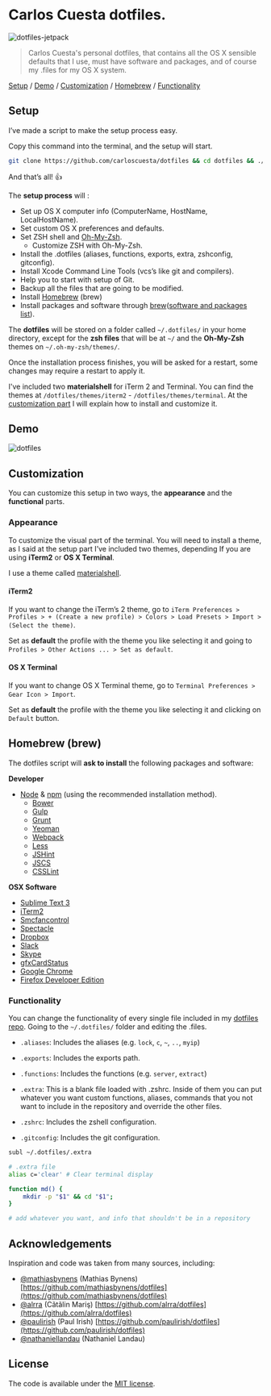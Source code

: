 # Carlos Cuesta dotfiles.

![dotfiles-jetpack](https://cloud.githubusercontent.com/assets/7629661/10404493/696e4910-6ed3-11e5-9b1a-88065e5e3fef.png)

> Carlos Cuesta's personal dotfiles, that contains all the OS X sensible defaults that I use, must have software and packages, and of course my .files for my OS X system.

[Setup](https://github.com/carloscuesta/dotfiles/#setup) / [Demo](https://github.com/carloscuesta/dotfiles#demo) / [Customization](https://github.com/carloscuesta/dotfiles/#customization) / [Homebrew](https://github.com/carloscuesta/dotfiles/#homebrew-brew) / [Functionality](https://github.com/carloscuesta/dotfiles/#functionality)

## Setup

I’ve made a script to make the setup process easy.

Copy this command into the terminal, and the setup will start.

```bash
git clone https://github.com/carloscuesta/dotfiles && cd dotfiles && ./setup.sh
```

And that’s all! :thumbsup:

The **setup process** will :

* Set up OS X computer info (ComputerName, HostName, LocalHostName).
* Set custom OS X preferences and defaults.
* Set ZSH shell and [Oh-My-Zsh](https://github.com/robbyrussell/oh-my-zsh).
	* Customize ZSH with Oh-My-Zsh.
* Install the .dotfiles (aliases, functions, exports, extra, zshconfig, gitconfig).
* Install Xcode Command Line Tools (vcs’s like git and compilers).
* Help you to start with setup of Git.
* Backup all the files that are going to be modified.
* Install [Homebrew](http://brew.sh) (brew)
* Install packages and software through [brew](https://github.com/carloscuesta/dotfiles/#homebrew-brew)([software and packages list](https://github.com/carloscuesta/dotfiles/#homebrew-brew)).

The **dotfiles** will be stored on a folder called `~/.dotfiles/` in your home directory, except for the **zsh files** that will be at `~/` and the **Oh-My-Zsh** themes on `~/.oh-my-zsh/themes/`.

Once the installation process finishes, you will be asked for a restart, some changes may require a restart to apply it.

I've included two **materialshell** for iTerm 2 and Terminal. You can find the themes at `/dotfiles/themes/iterm2` - `/dotfiles/themes/terminal`. At the [customization part](https://github.com/carloscuesta/dotfiles/#customization) I will explain how to install and customize it.

## Demo

![dotfiles](https://cloud.githubusercontent.com/assets/7629661/10410526/871e0c90-6f44-11e5-813f-49ea868cc2f4.gif)

## Customization

You can customize this setup in two ways, the **appearance** and the **functional** parts.

### Appearance

To customize the visual part of the terminal. You will need to install a theme, as I said at the setup part I’ve included two themes, depending If you are using **iTerm2** or **OS X Terminal**.

I use a theme called [materialshell](https://github.com/carloscuesta/materialshell).

#### iTerm2

If you want to change the iTerm’s 2 theme, go to `iTerm Preferences > Profiles > + (Create a new profile) > Colors > Load Presets > Import > (Select the theme)`.

Set as **default** the profile with the theme you like selecting it and going to `Profiles > Other Actions ... > Set as default`.

#### OS X Terminal

If you want to change OS X Terminal theme, go to `Terminal Preferences > Gear Icon > Import`.

Set as **default** the profile with the theme you like selecting it and clicking on `Default` button.

## Homebrew (brew)

The dotfiles script will **ask to install** the following packages and software:

**Developer**

* [Node](https://nodejs.org) & [npm](https://www.npmjs.com) (using the recommended installation method).
    * [Bower](http://bower.io)
    * [Gulp](http://gulpjs.com)
    * [Grunt](http://gruntjs.com)
    * [Yeoman](http://yeoman.io)
    * [Webpack](http://webpack.github.io)
    * [Less](http://lesscss.org)
    * [JSHint](http://jshint.com)
    * [JSCS](http://jscs.info)
    * [CSSLint](https://github.com/CSSLint/csslint)

**OSX Software**

* [Sublime Text 3](http://www.sublimetext.com/3)
* [iTerm2](https://iterm2.com)
* [Smcfancontrol](http://www.eidac.de)
* [Spectacle](http://spectacleapp.com)
* [Dropbox](https://www.dropbox.com)
* [Slack](https://slack.com)
* [Skype](http://www.skype.com/)
* [gfxCardStatus](https://gfx.io)
* [Google Chrome](https://www.google.com/chrome/)
* [Firefox Developer Edition](https://www.mozilla.org/es-ES/firefox/developer/)

### Functionality

You can change the functionality of every single file included in my [dotfiles repo](https://github.com/carloscuesta/dotfiles/). Going to the `~/.dotfiles/` folder and editing the .files.

* `.aliases`: Includes the aliases (e.g. `lock`, `c`, `~`, `..`, `myip`)
* `.exports`: Includes the exports path.
* `.functions`: Includes the functions (e.g. `server`, `extract`)
* `.extra`: This is a blank file loaded with .zshrc. Inside of them you can put whatever you want custom functions, aliases, commands that you not want to include in the repository and override the other files.

* `.zshrc`: Includes the zshell configuration.
* `.gitconfig`: Includes the git configuration.

```bash
subl ~/.dotfiles/.extra
```
```bash
# .extra file
alias c='clear' # Clear terminal display

function md() {
	mkdir -p "$1" && cd "$1";
}

# add whatever you want, and info that shouldn't be in a repository
```

## Acknowledgements

Inspiration and code was taken from many sources, including:

* [@mathiasbynens](https://github.com/mathiasbynens) (Mathias Bynens)
  [https://github.com/mathiasbynens/dotfiles](https://github.com/mathiasbynens/dotfiles)
* [@alrra](https://github.com/alrra) (Cãtãlin Mariş)
  [https://github.com/alrra/dotfiles](https://github.com/alrra/dotfiles)
* [@paulirish](https://github.com/paulirish) (Paul Irish)
  [https://github.com/paulirish/dotfiles](https://github.com/paulirish/dotfiles)
* [@nathaniellandau](http://natelandau.com) (Nathaniel Landau)

## License

The code is available under the [MIT license](https://github.com/carloscuesta/dotfiles/blob/master/license.txt).
